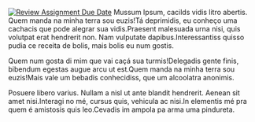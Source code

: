 [![Review Assignment Due Date](https://classroom.github.com/assets/deadline-readme-button-8d59dc4de5201274e310e4c54b9627a8934c3b88527886e3b421487c677d23eb.svg)](https://classroom.github.com/a/MH6cwruZ)
Mussum Ipsum, cacilds vidis litro abertis. Quem manda na minha terra sou euzis!Tá deprimidis, eu conheço uma cachacis que pode alegrar sua vidis.Praesent malesuada urna nisi, quis volutpat erat hendrerit non. Nam vulputate dapibus.Interessantiss quisso pudia ce receita de bolis, mais bolis eu num gostis.

Quem num gosta di mim que vai caçá sua turmis!Delegadis gente finis, bibendum egestas augue arcu ut est.Quem manda na minha terra sou euzis!Mais vale um bebadis conhecidiss, que um alcoolatra anonimis.

Posuere libero varius. Nullam a nisl ut ante blandit hendrerit. Aenean sit amet nisi.Interagi no mé, cursus quis, vehicula ac nisi.In elementis mé pra quem é amistosis quis leo.Cevadis im ampola pa arma uma pindureta.